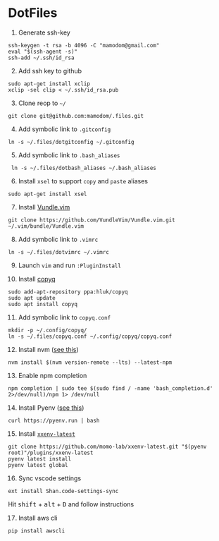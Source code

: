 # DotFiles

1. Generate ssh-key

```
ssh-keygen -t rsa -b 4096 -C "mamodom@gmail.com"
eval "$(ssh-agent -s)"
ssh-add ~/.ssh/id_rsa
```

2. Add ssh key to github

```
sudo apt-get install xclip
xclip -sel clip < ~/.ssh/id_rsa.pub
```

3. Clone reop to `~/`

```
git clone git@github.com:mamodom/.files.git
```

4. Add symbolic link to `.gitconfig`

```
ln -s ~/.files/dotgitconfig ~/.gitconfig
```

5. Add symbolic link to `.bash_aliases`

```
 ln -s ~/.files/dotbash_aliases ~/.bash_aliases
```

6. Install `xsel` to support `copy` and `paste` aliases

```
sudo apt-get install xsel
```

7. Install [Vundle.vim](https://github.com/VundleVim/Vundle.vim)

```
git clone https://github.com/VundleVim/Vundle.vim.git ~/.vim/bundle/Vundle.vim
```

8. Add symbolic link to `.vimrc`

```
ln -s ~/.files/dotvimrc ~/.vimrc
```

9. Launch `vim` and run `:PluginInstall`

10. Install [copyq](https://github.com/hluk/CopyQ)

```
sudo add-apt-repository ppa:hluk/copyq
sudo apt update
sudo apt install copyq
```

11. Add symbolic link to `copyq.conf`

```
mkdir -p ~/.config/copyq/
ln -s ~/.files/copyq.conf ~/.config/copyq/copyq.conf
```

12. Install nvm ([see this](https://github.com/nvm-sh/nvm#install--update-script))

```
nvm install $(nvm version-remote --lts) --latest-npm
```

13. Enable npm completion

```
npm completion | sudo tee $(sudo find / -name 'bash_completion.d' 2>/dev/null)/npm 1> /dev/null
```

14. Install Pyenv ([see this](https://github.com/pyenv/pyenv-installer))

```
curl https://pyenv.run | bash
```

15. Install [`xxenv-latest`](https://github.com/momo-lab/xxenv-latest)

```
git clone https://github.com/momo-lab/xxenv-latest.git "$(pyenv root)"/plugins/xxenv-latest
pyenv latest install
pyenv latest global
```

16. Sync vscode settings

```
ext install Shan.code-settings-sync
```

Hit <kbd>shift</kbd> + <kbd>alt</kbd> + <kbd>D</kbd> and follow instructions

17. Install aws cli

```
pip install awscli
```
